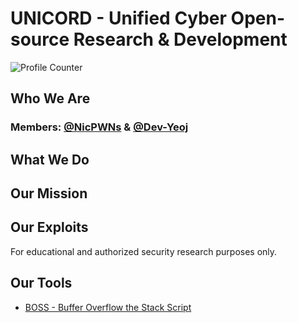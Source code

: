 # UNICORD - Unified Cyber Open-source Research & Development

![Profile Counter](https://komarev.com/ghpvc/?username=UNICORDev&color=blue)

## Who We Are

### Members: [@NicPWNs](https://github.com/NicPWNs) & [@Dev-Yeoj](https://github.com/Dev-Yeoj)

## What We Do

## Our Mission

## Our Exploits
For educational and authorized security research purposes only.

## Our Tools
- [BOSS - Buffer Overflow the Stack Script](https://github.com/UNICORDev/BOSS)
